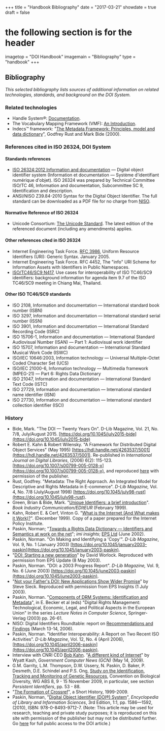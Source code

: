 +++
title = "Handbook Bibliography"
date = "2017-03-21"
showdate = true
draft = false
# the following section is for the header
imagetop = "DOI Handbook"
imagemain = "Bibliography"
type = "handbook"
+++

Bibliography
------------

_This selected bibliography lists sources of additional information on related technologies, standards, and background on the DOI System._

### Related technologies

* Handle System®: [Documentation](http://www.handle.net/documentation.html).
* The Vocabulary Mapping Framework (VMF): [An Introduction](https://www.doi.org/VMF/documents/VocabularyMappingFrameworkIntroductionV1.0(091212).pdf).
* Indecs™ framework: "[The <indecs> Metadata Framework: Principles, model and data dictionary](https://www.doi.org/topics/indecs/indecs_framework_2000.pdf)", Godfrey Rust and Mark Bide (2000).

### References cited in ISO 26324, DOI System

#### Standards references

* [ISO 26324:2012 Information and documentation](http://www.iso.org/iso/catalogue_detail?csnumber=43506) — Digital object identifier system (Information et documentation — Système d'identifiant numérique d'objet). ISO 26324 was prepared by Technical Committee ISO/TC 46, Information and documentation, Subcommittee SC 9, Identification and description.
* ANSI/NISO Z39.84-2010 Syntax for the Digital Object Identifier. The full standard can be downloaded as a PDF file for no charge from [NISO](http://www.niso.org).

#### Normative Reference of ISO 26324

* Unicode Consortium: [The Unicode Standard](http://www.unicode.org). The latest edition of the referenced document (including any amendments) applies.

#### Other references cited in ISO 26324

* Internet Engineering Task Force. [RFC 3986](http://www.ietf.org/rfc/rfc3986.txt), Uniform Resource Identifiers (URI): Generic Syntax. January 2005.
* Internet Engineering Task Force. RFC 4452, The "info" URI Scheme for Information Assets with Identifiers in Public Namespaces.
* [ISO/TC46/SC9 N417](http://www.collectionscanada.ca/iso/tc46sc9/docs/sc9n417.pdf), Use cases for interoperability of ISO TC46/SC9 identifiers: background information for agenda item 9.7 of the ISO TC46/SC9 meeting in Chiang Mai, Thailand.

#### Other ISO TC46/SC9 standards

* ISO 2108, Information and documentation — International standard book number (ISBN)
* ISO 3297, Information and documentation — International standard serial number (ISSN)
* ISO 3901, Information and documentation — International Standard Recording Code (ISRC)
* ISO 15706-1, Information and documentation — International Standard Audiovisual Number (ISAN) — Part 1: Audiovisual work identifier
* ISO 15707, Information and documentation — International Standard Musical Work Code (ISWC)
* ISO/IEC 10646:2003, Information technology — Universal Multiple-Octet Coded Character Set (UCS)
* ISO/IEC 21000-6, Information technology — Multimedia framework (MPEG-21) — Part 6: Rights Data Dictionary
* ISO 21047, Information and documentation — International Standard Text Code (ISTC)
* ISO 27729, Information and documentation — International standard name identifier (ISNI)
* ISO 27730, Information and documentation — International standard collection identifier (ISCI)

### History

* Bide, Mark. "The DOI — Twenty Years On". D-Lib Magazine, Vol. 21, No. 7/8, July/August 2015. [https://doi.org/10.1045/july2015-bide](https://doi.org/10.1045/july2015-bide)
* Robert E. Kahn & Robert Wilensky. "A Framework for Distributed Digital Object Services" (May 1995) [https://hdl.handle.net/4263537/5001](https://hdl.handle.net/4263537/5001). Re-published in _International Journal on Digital Libraries_, (2006) 6(2): 115-123. [https://doi.org/10.1007/s00799-005-0128-x](https://doi.org/10.1007/s00799-005-0128-x), and reproduced [here](../topics/2006_05_02_Kahn_Framework.pdf) with permission of the publisher.
* Rust, Godfrey. "Metadata: The Right Approach. An Integrated Model for Descriptive and Rights Metadata in E-commerce". _D-Lib Magazine,_ Vol. 4, No. 7/8 (July/August 1998) [https://doi.org/10.1045/july98-rust](https://doi.org/10.1045/july98-rust).
* Green, Brian & Bide, Mark. "[Unique Identifiers: a brief introduction](http://www.bic.org.uk/files/pdfs/uniquid.pdf)". _Book Industry Communication/EDItEUR_ (February 1999).
* Kahn, Robert E. & Cerf, Vinton G. "[What is the Internet (And What makes it Work)?](http://www.cnri.reston.va.us/what_is_internet.html)". (December 1999). Copy of a paper prepared for the Internet Policy Institute.
* Paskin, Norman; "[Towards a Rights Data Dictionary — Identifiers and Semantics at work on the net](../topics/020522IMI.pdf)"; _imi insights_; [EPS Ltd](http://www.epsltd.com/) (June 2002).
* Paskin, Norman. "On Making and Identifying a 'Copy'". _D-Lib Magazine_, Vol. 9, No. 1 (January 2003) [https://doi.org/10.1045/january2003-paskin](https://doi.org/10.1045/january2003-paskin).
* "[DOI: Starting a new generation](../news/EPS080503-DOIs.pdf)" by David Worlock. Reproduced with permission from EPS Update (8 May 2003).
* Paskin, Norman. "DOI: a 2003 Progress Report". _D-Lib Magazine,_ Vol. 9, No. 6 (June 2003) [https://doi.org/10.1045/june2003-paskin](https://doi.org/10.1045/june2003-paskin).
* "[Not your Father's DOI: New Applications Show Wider Promise](../news/EPS010703-DOIs.pdf)" by Steve Sieck. Reproduced with permission from EPS Insights (1 July 2003).
* Paskin, Norman. "[Components of DRM Systems: Identification and Metadata](../topics/drm_paskin_20030113_b1.pdf)", in E. Becker et al (eds) "Digital Rights Management: Technological, Economic, Legal, and Political Aspects in the European Union" in the series _Lecture Notes in Computer Science_, Springer-Verlag (2003) pp. 26-61.
* NISO: Digital Identifiers Roundtable: report on [Recommendations and Findings](http://niso.kavi.com/news/events/niso/past/ID-06-wkshp/ID-workshop-Report2006725.pdf) (March 13-14, 2006).
* Paskin, Norman. "Identifier Interoperability: A Report on Two Recent ISO Activities". _D-Lib Magazine_, Vol. 12, No. 4 (April 2006), [https://doi.org/10.1045/april2006-paskin](https://doi.org/10.1045/april2006-paskin).
* Interview with CNRI CEO [Bob Kahn](http://www.cnri.reston.va.us/bios/kahn.html). "[A different kind of Internet](http://gcn.com/articles/2009/05/18/gcn-interview-with-robert-kahn.aspx)" by Wyatt Kash, _Government Computer News (GCN)_ (May 14, 2009).
* G.M. Garrity, L.M. Thompson, D.W. Ussery, N. Paskin, D. Baker, P. Desmeth, D.E. Schindel and P.S. Ong, [Study on the Identification, Tracking and Monitoring of Genetic Resources](https://www.cbd.int/doc/meetings/abs/abswg-08/information/abswg-08-abswg-07-inf-02-en.pdf), Convention on Biological Diversity, WG ABS 8, 9 - 15 November 2009, in particular, see section _Persistent Identifiers_, pp. 53 - 88.
* "[The Formation of Crossref](http://www.crossref.org/08downloads/CrossRef10Years.pdf)", a Short History, 1999-2009.
* Paskin, Norman, "[Digital Object Identifier (DOI®) System](../overview/DOI_article_ELIS3.pdf)", _Encyclopedia of Library and Information Sciences_, 3rd Edition, 1:1, pp. 1586—1592, (2010), ISBN: 978-0-8493-9712-7. (Note: This article may be used for research, teaching and private study purposes; it is reproduced on this site with permission of the publisher but may not be distributed further. Go [here](http://www.tandfonline.com/doi/book/10.1081/E-ELIS3) for full public access to the DOI article.)
